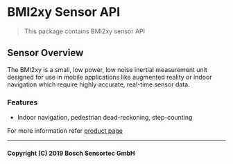 # BMI2xy Sensor API

> This package contains BMI2xy sensor API

## Sensor Overview

The BMI2xy is a small, low power, low noise inertial measurement unit designed for use in mobile applications like augmented reality or indoor navigation which require highly accurate, real-time sensor data.

### Features

- Indoor navigation, pedestrian dead-reckoning, step-counting

For more information refer [product page](https://www.bosch-sensortec.com/bst/products/all_products/bmi270)

---

#### Copyright (C) 2019 Bosch Sensortec GmbH
